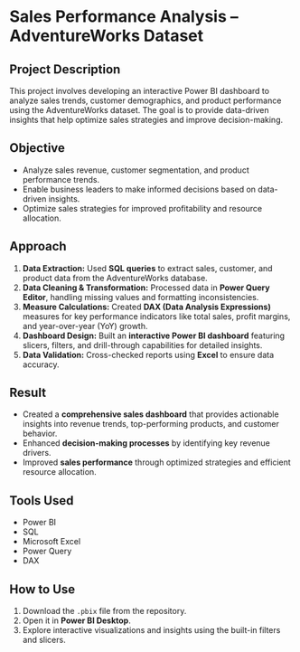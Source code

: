 # **Sales Performance Analysis – AdventureWorks Dataset**

## **Project Description**  
This project involves developing an interactive Power BI dashboard to analyze sales trends, customer demographics, and product performance using the AdventureWorks dataset. The goal is to provide data-driven insights that help optimize sales strategies and improve decision-making.

## **Objective**  
- Analyze sales revenue, customer segmentation, and product performance trends.  
- Enable business leaders to make informed decisions based on data-driven insights.  
- Optimize sales strategies for improved profitability and resource allocation.  

## **Approach**  
1. **Data Extraction:** Used **SQL queries** to extract sales, customer, and product data from the AdventureWorks database.  
2. **Data Cleaning & Transformation:** Processed data in **Power Query Editor**, handling missing values and formatting inconsistencies.  
3. **Measure Calculations:** Created **DAX (Data Analysis Expressions)** measures for key performance indicators like total sales, profit margins, and year-over-year (YoY) growth.  
4. **Dashboard Design:** Built an **interactive Power BI dashboard** featuring slicers, filters, and drill-through capabilities for detailed insights.  
5. **Data Validation:** Cross-checked reports using **Excel** to ensure data accuracy.  

## **Result**  
- Created a **comprehensive sales dashboard** that provides actionable insights into revenue trends, top-performing products, and customer behavior.  
- Enhanced **decision-making processes** by identifying key revenue drivers.  
- Improved **sales performance** through optimized strategies and efficient resource allocation.  

## **Tools Used**  
- Power BI  
- SQL  
- Microsoft Excel  
- Power Query  
- DAX  

## **How to Use**  
1. Download the `.pbix` file from the repository.  
2. Open it in **Power BI Desktop**.  
3. Explore interactive visualizations and insights using the built-in filters and slicers.  
